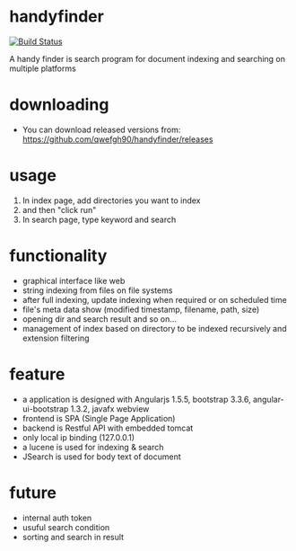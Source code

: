 # handyfinder

[![Build Status](https://travis-ci.org/qwefgh90/handyfinder.svg?branch=master)](https://travis-ci.org/qwefgh90/handyfinder)

A handy finder is search program for document indexing and searching on multiple platforms

# downloading

- You can download released versions from:  https://github.com/qwefgh90/handyfinder/releases

# usage

1. In index page, add directories you want to index
2. and then "click run"
3. In search page, type keyword and search

# functionality
- graphical interface like web
- string indexing from files on file systems
- after full indexing, update indexing when required or on scheduled time
- file's meta data show (modified timestamp, filename, path, size)
- opening dir and search result and so on...
- management of index based on directory to be indexed recursively and extension filtering

# feature
- a application is designed with Angularjs 1.5.5, bootstrap 3.3.6, angular-ui-bootstrap 1.3.2, javafx webview
- frontend is SPA (Single Page Application)
- backend is Restful API with embedded tomcat
- only local ip binding (127.0.0.1) 
- a lucene is used for indexing & search
- JSearch is used for body text of document



# future
- internal auth token
- usuful search condition
- sorting and search in result
